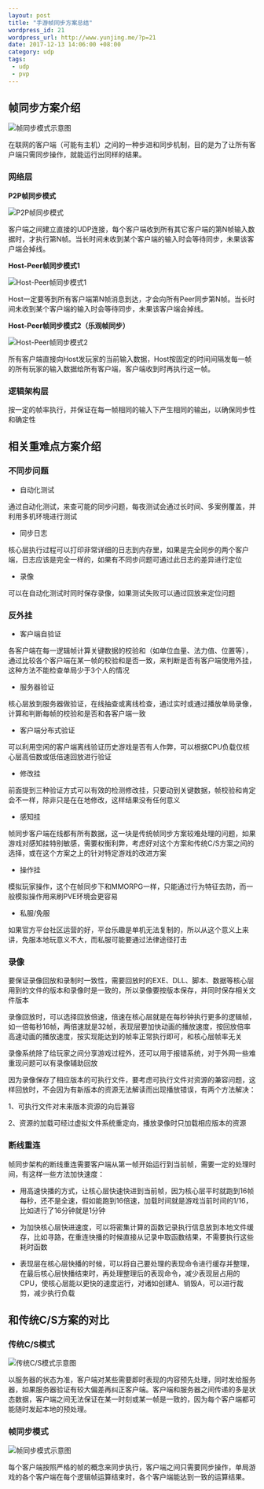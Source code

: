 ```yaml
--- 
layout: post
title: "手游帧同步方案总结"
wordpress_id: 21
wordpress_url: http://www.yunjing.me/?p=21
date: 2017-12-13 14:06:00 +08:00
category: udp
tags: 
 - udp
 - pvp
---
```


## 帧同步方案介绍

![帧同步模式示意图](/files/2017/12/framesync.png)

在联网的客户端（可能有主机）之间的一种步进和同步机制，目的是为了让所有客户端只需同步操作，就能运行出同样的结果。

### 网络层

<B>P2P帧同步模式</B>

![P2P帧同步模式](/files/2017/12/p2p.png)

客户端之间建立直接的UDP连接，每个客户端收到所有其它客户端的第N帧输入数据时，才执行第N帧。当长时间未收到某个客户端的输入时会等待同步，未果该客户端会掉线。

<B>Host-Peer帧同步模式1</B>

![Host-Peer帧同步模式1](/files/2017/12/host-peer1.png)

Host一定要等到所有客户端第N帧消息到达，才会向所有Peer同步第N帧。当长时间未收到某个客户端的输入时会等待同步，未果该客户端会掉线。

<B>Host-Peer帧同步模式2（乐观帧同步）</B>

![Host-Peer帧同步模式2](/files/2017/12/host-peer2.png)

所有客户端直接向Host发玩家的当前输入数据，Host按固定的时间间隔发每一帧的所有玩家的输入数据给所有客户端，客户端收到时再执行这一帧。

### 逻辑架构层

按一定的帧率执行，并保证在每一帧相同的输入下产生相同的输出，以确保同步性和确定性


## 相关重难点方案介绍

### 不同步问题

* 自动化测试

通过自动化测试，来查可能的同步问题，每夜测试会通过长时间、多案例覆盖，并利用多机环境进行测试

* 同步日志

核心层执行过程可以打印非常详细的日志到内存里，如果是完全同步的两个客户端，日志应该是完全一样的，如果有不同步问题可通过此日志的差异进行定位

* 录像

可以在自动化测试时同时保存录像，如果测试失败可以通过回放来定位问题

### 反外挂

* 客户端自验证

各客户端在每一逻辑帧计算关键数据的校验和（如单位血量、法力值、位置等），通过比较各个客户端在某一帧的校验和是否一致，来判断是否有客户端使用外挂，这种方法不能检查单局少于3个人的情况

* 服务器验证

核心层放到服务器做验证，在线抽查或离线检查，通过实时或通过播放单局录像，计算和判断每帧的校验和是否和各客户端一致

* 客户端分布式验证

可以利用空闲的客户端离线验证历史游戏是否有人作弊，可以根据CPU负载仅核心层高倍数或低倍速回放进行验证

* 修改挂

前面提到三种验证方式可以有效的检测修改挂，只要动到关键数据，帧校验和肯定会不一样，除非只是在在地修改，这样结果没有任何意义

* 感知挂

帧同步客户端在线都有所有数据，这一块是传统帧同步方案较难处理的问题，如果游戏对感知挂特别敏感，需要权衡利弊，考虑好对这个方案和传统C/S方案之间的选择，或在这个方案之上的针对特定游戏的改进方案

* 操作挂

模拟玩家操作，这个在帧同步下和MMORPG一样，只能通过行为特征去防，而一般模拟操作用来刷PVE环境会更容易

* 私服/免服

如果官方平台社区运营的好，平台乐趣是单机无法复制的，所以从这个意义上来讲，免服本地玩意义不大，而私服可能要通过法律途径打击

### 录像

要保证录像回放和录制时一致性，需要回放时的EXE、DLL、脚本、数据等核心层用到的文件的版本和录像时是一致的，所以录像要按版本保存，并同时保存相关文件版本

录像回放时，可以选择回放倍速，倍速在核心层就是在每秒钟执行更多的逻辑帧，如一倍每秒16帧，两倍速就是32帧，表现层要加快动画的播放速度，按回放倍率高速动画的播放速度，按实现能达到的帧率正常执行即可，和核心层帧率无关

录像系统除了给玩家之间分享游戏过程外，还可以用于报错系统，对于外网一些难重现问题可以有录像辅助回放

因为录像保存了相应版本的可执行文件，要考虑可执行文件对资源的兼容问题，这样回放时，不会因为有新版本的资源无法解读而出现播放错误，有两个方法解决：

1、可执行文件对末来版本资源的向后兼容

2、资源的加载可经过虚拟文件系统重定向，播放录像时只加载相应版本的资源

### 断线重连

帧同步架构的断线重连需要客户端从第一帧开始运行到当前帧，需要一定的处理时间，有这样一些方法加快速度：

* 用高速快播的方式，让核心层快速快进到当前帧，因为核心层平时就跑到16帧每秒，还不是全速，假如能跑到16倍速，加载时间就是游戏当前时间的1/16，比如进行了16分钟就是1分钟

* 为加快核心层快进速度，可以将密集计算的函数记录执行信息放到本地文件缓存，比如寻路，在重连快播的时候直接从记录中取函数结果，不需要执行这些耗时函数

* 表现层在核心层快播的时候，可以将自己要处理的表现命令进行缓存并整理，在最后核心层快播结束时，再处理整理后的表现命令，减少表现层占用的CPU，使核心层能以更快的速度运行，对诸如创建A、销毁A，可以进行裁剪，减少执行负载


## 和传统C/S方案的对比

### 传统C/S模式

![传统C/S模式示意图](/files/2017/12/cs.png)

以服务器的状态为准，客户端对某些需要即时表现的内容预先处理，同时发给服务器，如果服务器验证有较大偏差再纠正客户端。客户端和服务器之间传递的多是状态数据，客户端之间无法保证在某一时刻或某一帧是一致的，因为每个客户端都可能随时发起本地的预处理。

### 帧同步模式

![帧同步模式示意图](/files/2017/12/framesync.png)

每个客户端按照严格的帧的概念来同步执行，客户端之间只需要同步操作，单局游戏的各个客户端在每个逻辑帧运算结束时，各个客户端能达到一致的运算结果。